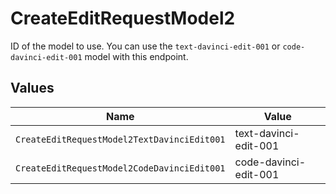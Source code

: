 # CreateEditRequestModel2

ID of the model to use. You can use the `text-davinci-edit-001` or `code-davinci-edit-001` model with this endpoint.


## Values

| Name                                        | Value                                       |
| ------------------------------------------- | ------------------------------------------- |
| `CreateEditRequestModel2TextDavinciEdit001` | text-davinci-edit-001                       |
| `CreateEditRequestModel2CodeDavinciEdit001` | code-davinci-edit-001                       |